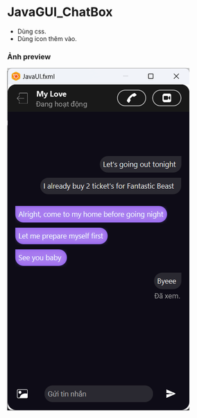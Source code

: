 # JavaGUI_ChatBox
- Dùng css.
- Dùng icon thêm vào.
### Ảnh preview
![alt tag](https://github.com/dluong1210/JavaGUI_ChatBox/blob/master/demoUI.png)
